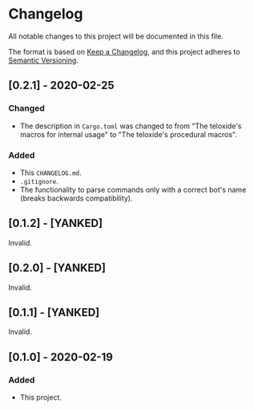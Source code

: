 # Changelog
All notable changes to this project will be documented in this file.

The format is based on [Keep a Changelog](https://keepachangelog.com/en/1.0.0/),
and this project adheres to [Semantic Versioning](https://semver.org/spec/v2.0.0.html).

## [0.2.1] - 2020-02-25
### Changed
 - The description in `Cargo.toml` was changed to from "The teloxide's macros for internal usage" to "The teloxide's procedural macros".

### Added
 - This `CHANGELOG.md`.
 - `.gitignore`.
 - The functionality to parse commands only with a correct bot's name (breaks backwards compatibility).


## [0.1.2] - [YANKED]
Invalid.


## [0.2.0] - [YANKED]
Invalid.


## [0.1.1] - [YANKED]
Invalid.

## [0.1.0] - 2020-02-19
### Added
 - This project.
